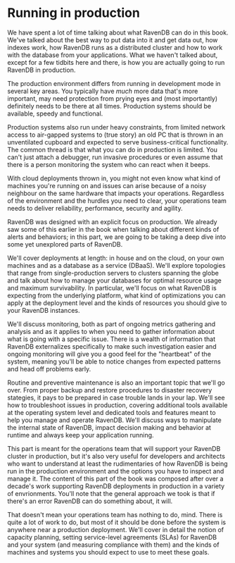 
# Running in production

We have spent a lot of time talking about what RavenDB can do in this book. We've talked about the best way to put data into it and get data
out, how indexes work, how RavenDB runs as a distributed cluster and how to work with the database from your applications. What
we haven't talked about, except for a few tidbits here and there, is how you are actually going to run RavenDB in production.

The production environment differs from running in development mode in several key areas. You typically have _much_ more data that's more important, may need protection from prying eyes and (most importantly) definitely needs to be there at all times. Production systems should be available, speedy and functional.

Production systems also run under heavy constraints, from limited network access to air-gapped systems to (true story)
an old PC that is thrown in an unventilated cupboard and expected to serve business-critical functionality.
The common thread is that what you can do in production is limited. You can't just attach a debugger, run invasive procedures
or even assume that there is a person monitoring the system who can react when it beeps. 

With cloud deployments thrown in, you might not even know what kind of machines you're running on and issues can arise 
because of a noisy neighbour on the same hardware that impacts your operations. Regardless of the environment and the hurdles you need to clear, your operations team needs to deliver reliability, performance, security and agility. 

RavenDB was designed with an explicit focus on production. We already saw some of this earlier in the book when talking about different kinds of alerts and behaviors; in this part, we are going to be taking a deep dive into some
yet unexplored parts of RavenDB. 

We'll cover deployments at length: in house and on the cloud, on your own machines and as a database as a service (DBaaS). We'll explore
topologies that range from single-production servers to clusters spanning the globe and talk about how to manage your 
databases for optimal resource usage and maximum survivability. In particular, we'll focus on what RavenDB is expecting 
from the underlying platform, what kind of optimizations you can apply at the deployment level and the kinds of resources
you should give to your RavenDB instances.

We'll discuss monitoring, both as part of ongoing metrics gathering and analysis and as it applies to when you need to gather information about what is going with a specific issue. There is a wealth of information that RavenDB externalizes
specifically to make such investigation easier and ongoing monitoring will give you a good feel for the "heartbeat" of the 
system, meaning you'll be able to notice changes from expected patterns and head off problems early.

Routine and preventive maintenance is also an important topic that we'll go over. From proper backup and restore procedures to
disaster recovery stategies, it pays to be prepared in case trouble lands in your lap. 
We'll see how to troubleshoot issues in production, covering additional tools available at the operating system
level and dedicated tools and features meant to help you manage and operate RavenDB. We'll discuss ways to manipulate the 
internal state of RavenDB, impact decision making and behavior at runtime and always keep your application running. 

This part is meant for the operations team that will support your RavenDB cluster in production, but it's also very useful 
for developers and architects who want to understand at least the rudimentaries of how RavenDB is being run in the production 
environment and the options you have to inspect and manage it.
The content of this part of the book was composed after over a decade's work supporting RavenDB deployments in production in a variety of envrionments. You'll note that
the general approach we took is that if there's an error RavenDB can do something about, it will. 

That doesn't mean your operations team has nothing to do, mind. There is quite a lot of work to do, but most of it
should be done before the system is anywhere near a production deployment. We'll cover in detail the notion of capacity planning, 
setting service-level agreements (SLAs) for RavenDB and your system (and measuring compliance with them) and the kinds of machines and 
systems you should expect to use to meet these goals.
